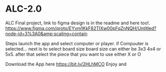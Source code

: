 # ALC-2.0
ALC Final project, link to figma design is in the readme and here too!. https://www.figma.com/proto/EYvm1KkF82TIXw00pFqZnNQH/Untitled?node-id=3%3A0&amp;scaling=contain

Steps 
launch the app and select computer or player.
if Compuuter is selected... next is to select board size
board size can either be 3x3 4x4 or 5x5.
after that select the piece that you want to use either X or O

Download the App here https://bit.ly/2HLhMCO Enjoy and 
